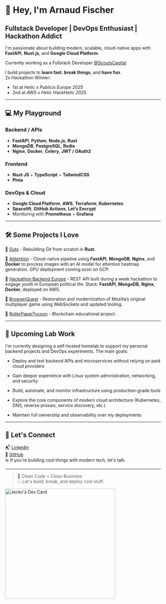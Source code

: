 # 👋 Hey, I'm Arnaud Fischer 

## Fullstack Developer | DevOps Enthusiast | Hackathon Addict

 I'm passionate about building modern, scalable, cloud-native apps with **FastAPI**, **Nuxt.js**, and **Google Cloud Platform**.

 Currently working as a Fullstack Developer [@ScoutsCapital](https://scoutscapital.com/)

 I build projects to **learn fast**, **break things**, and **have fun**.  
 2x Hackathon Winner:
- 1st at *Hetic x Publicis Europe 2025*
- 2nd at *AWS x Hetic HackHetic 2025*

---

## 💻 My Playground

###  Backend / APIs
- **FastAPI**, **Python**, **Node.js**, **Rust**
- **MongoDB**, **PostgreSQL**, **Redis**
- **Nginx**, **Docker**, **Celery**, **JWT / OAuth2**

###  Frontend
- **Nuxt JS** + **TypeScript** + **TailwindCSS**
- **Pinia**

###  DevOps & Cloud
- **Google Cloud Platform**, **AWS**, **Terraform**, **Kubernetes**
- **Spacelift**, **GitHub Actions**, **Let’s Encrypt**
- Monitoring with **Prometheus** + **Grafana**

---

## 🛠️ Some Projects I Love
🔹 [Guts](https://github.com/Jeck0v/Guts) - Rebuilding Git from scratch in **Rust**.

🔹 [Aittention](https://github.com/Kae134/Aittention) - Cloud-native pipeline using **FastAPI**, **MongoDB**, **Nginx**, and **Docker** to process images with an AI model for attention heatmap generation. GPU deployment coming soon on GCP.

🔹 [Hackathon Backend Europe](https://github.com/Jeck0v/Hackathon-Europe-2025-Backend) - REST API built during a week hackathon to engage youth in European political life. Stack: **FastAPI**, **MongoDB**, **Nginx**, **Docker**, deployed on AWS.

🔹 [BrowserQuest](https://github.com/Jeck0v/BrowserQuest) - Restoration and modernization of Mozilla’s original multiplayer game using WebSockets and updated tooling.

🔹 [RollerPaperTycoon](https://github.com/Oomaxime/RollerPaperTycon) - Blockchain educational project.

--- 

## 🧪 Upcoming Lab Work

I'm currently designing a self-hosted homelab to support my personal backend projects and DevOps experiments. 
The main goals:

- Deploy and test backend APIs and microservices without relying on paid cloud providers

- Gain deeper experience with Linux system administration, networking, and security

- Build, automate, and monitor infrastructure using production-grade tools

- Explore the core components of modern cloud architecture (Kubernetes, DNS, reverse proxies, service discovery, etc.)

- Maintain full ownership and observability over my deployments

---

## 💬 Let's Connect
📬 [LinkedIn](https://www.linkedin.com/in/arnaud-fischer-9616332a2/)  
🐙 [GitHub](https://github.com/Jeck0v)  
☕ If you're building cool things with modern tech, let's talk.

---

> 🧼 Clean Code = Clean Business  
> 💥 Let's build, break, and deploy cool stuff.

<a href="https://app.daily.dev/jeck0v"><img src="https://api.daily.dev/devcards/v2/KOsvs7jhWtE129hYPtNma.png?r=exr&type=default" width="356" alt="Jecko's Dev Card"/></a>
